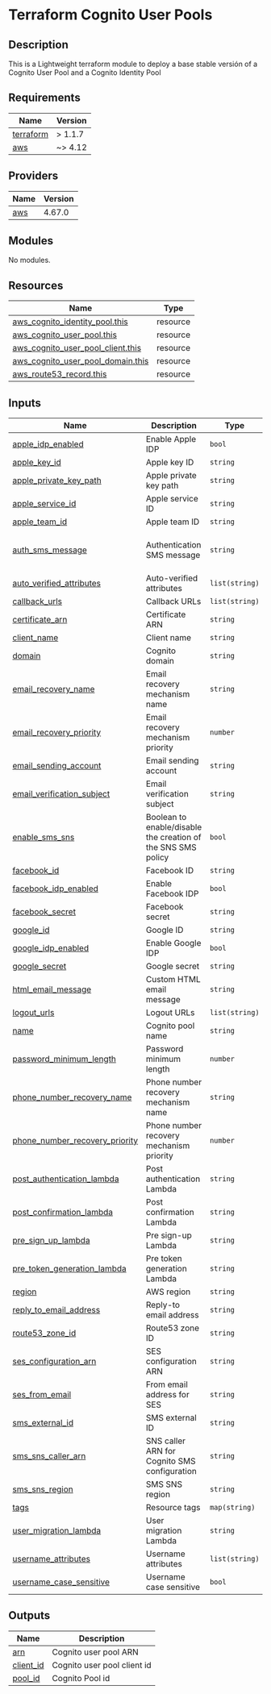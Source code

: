 # Terraform Cognito User Pools

## Description

This is a Lightweight terraform module to deploy a base stable versión of a Cognito User Pool and a Cognito Identity Pool

<!-- BEGIN_TF_DOCS -->
## Requirements

| Name | Version |
|------|---------|
| <a name="requirement_terraform"></a> [terraform](#requirement\_terraform) | > 1.1.7 |
| <a name="requirement_aws"></a> [aws](#requirement\_aws) | ~> 4.12 |

## Providers

| Name | Version |
|------|---------|
| <a name="provider_aws"></a> [aws](#provider\_aws) | 4.67.0 |

## Modules

No modules.

## Resources

| Name | Type |
|------|------|
| [aws_cognito_identity_pool.this](https://registry.terraform.io/providers/hashicorp/aws/latest/docs/resources/cognito_identity_pool) | resource |
| [aws_cognito_user_pool.this](https://registry.terraform.io/providers/hashicorp/aws/latest/docs/resources/cognito_user_pool) | resource |
| [aws_cognito_user_pool_client.this](https://registry.terraform.io/providers/hashicorp/aws/latest/docs/resources/cognito_user_pool_client) | resource |
| [aws_cognito_user_pool_domain.this](https://registry.terraform.io/providers/hashicorp/aws/latest/docs/resources/cognito_user_pool_domain) | resource |
| [aws_route53_record.this](https://registry.terraform.io/providers/hashicorp/aws/latest/docs/resources/route53_record) | resource |

## Inputs

| Name | Description | Type | Default | Required |
|------|-------------|------|---------|:--------:|
| <a name="input_apple_idp_enabled"></a> [apple\_idp\_enabled](#input\_apple\_idp\_enabled) | Enable Apple IDP | `bool` | `false` | no |
| <a name="input_apple_key_id"></a> [apple\_key\_id](#input\_apple\_key\_id) | Apple key ID | `string` | `null` | no |
| <a name="input_apple_private_key_path"></a> [apple\_private\_key\_path](#input\_apple\_private\_key\_path) | Apple private key path | `string` | `null` | no |
| <a name="input_apple_service_id"></a> [apple\_service\_id](#input\_apple\_service\_id) | Apple service ID | `string` | `null` | no |
| <a name="input_apple_team_id"></a> [apple\_team\_id](#input\_apple\_team\_id) | Apple team ID | `string` | `null` | no |
| <a name="input_auth_sms_message"></a> [auth\_sms\_message](#input\_auth\_sms\_message) | Authentication SMS message | `string` | `"Este código te lo envía {####}"` | no |
| <a name="input_auto_verified_attributes"></a> [auto\_verified\_attributes](#input\_auto\_verified\_attributes) | Auto-verified attributes | `list(string)` | n/a | yes |
| <a name="input_callback_urls"></a> [callback\_urls](#input\_callback\_urls) | Callback URLs | `list(string)` | n/a | yes |
| <a name="input_certificate_arn"></a> [certificate\_arn](#input\_certificate\_arn) | Certificate ARN | `string` | n/a | yes |
| <a name="input_client_name"></a> [client\_name](#input\_client\_name) | Client name | `string` | n/a | yes |
| <a name="input_domain"></a> [domain](#input\_domain) | Cognito domain | `string` | n/a | yes |
| <a name="input_email_recovery_name"></a> [email\_recovery\_name](#input\_email\_recovery\_name) | Email recovery mechanism name | `string` | n/a | yes |
| <a name="input_email_recovery_priority"></a> [email\_recovery\_priority](#input\_email\_recovery\_priority) | Email recovery mechanism priority | `number` | n/a | yes |
| <a name="input_email_sending_account"></a> [email\_sending\_account](#input\_email\_sending\_account) | Email sending account | `string` | n/a | yes |
| <a name="input_email_verification_subject"></a> [email\_verification\_subject](#input\_email\_verification\_subject) | Email verification subject | `string` | n/a | yes |
| <a name="input_enable_sms_sns"></a> [enable\_sms\_sns](#input\_enable\_sms\_sns) | Boolean to enable/disable the creation of the SNS SMS policy | `bool` | `false` | no |
| <a name="input_facebook_id"></a> [facebook\_id](#input\_facebook\_id) | Facebook ID | `string` | `null` | no |
| <a name="input_facebook_idp_enabled"></a> [facebook\_idp\_enabled](#input\_facebook\_idp\_enabled) | Enable Facebook IDP | `bool` | `false` | no |
| <a name="input_facebook_secret"></a> [facebook\_secret](#input\_facebook\_secret) | Facebook secret | `string` | `null` | no |
| <a name="input_google_id"></a> [google\_id](#input\_google\_id) | Google ID | `string` | `null` | no |
| <a name="input_google_idp_enabled"></a> [google\_idp\_enabled](#input\_google\_idp\_enabled) | Enable Google IDP | `bool` | `false` | no |
| <a name="input_google_secret"></a> [google\_secret](#input\_google\_secret) | Google secret | `string` | `null` | no |
| <a name="input_html_email_message"></a> [html\_email\_message](#input\_html\_email\_message) | Custom HTML email message | `string` | `""` | no |
| <a name="input_logout_urls"></a> [logout\_urls](#input\_logout\_urls) | Logout URLs | `list(string)` | n/a | yes |
| <a name="input_name"></a> [name](#input\_name) | Cognito pool name | `string` | n/a | yes |
| <a name="input_password_minimum_length"></a> [password\_minimum\_length](#input\_password\_minimum\_length) | Password minimum length | `number` | n/a | yes |
| <a name="input_phone_number_recovery_name"></a> [phone\_number\_recovery\_name](#input\_phone\_number\_recovery\_name) | Phone number recovery mechanism name | `string` | n/a | yes |
| <a name="input_phone_number_recovery_priority"></a> [phone\_number\_recovery\_priority](#input\_phone\_number\_recovery\_priority) | Phone number recovery mechanism priority | `number` | n/a | yes |
| <a name="input_post_authentication_lambda"></a> [post\_authentication\_lambda](#input\_post\_authentication\_lambda) | Post authentication Lambda | `string` | `null` | no |
| <a name="input_post_confirmation_lambda"></a> [post\_confirmation\_lambda](#input\_post\_confirmation\_lambda) | Post confirmation Lambda | `string` | `null` | no |
| <a name="input_pre_sign_up_lambda"></a> [pre\_sign\_up\_lambda](#input\_pre\_sign\_up\_lambda) | Pre sign-up Lambda | `string` | `null` | no |
| <a name="input_pre_token_generation_lambda"></a> [pre\_token\_generation\_lambda](#input\_pre\_token\_generation\_lambda) | Pre token generation Lambda | `string` | `null` | no |
| <a name="input_region"></a> [region](#input\_region) | AWS region | `string` | n/a | yes |
| <a name="input_reply_to_email_address"></a> [reply\_to\_email\_address](#input\_reply\_to\_email\_address) | Reply-to email address | `string` | n/a | yes |
| <a name="input_route53_zone_id"></a> [route53\_zone\_id](#input\_route53\_zone\_id) | Route53 zone ID | `string` | n/a | yes |
| <a name="input_ses_configuration_arn"></a> [ses\_configuration\_arn](#input\_ses\_configuration\_arn) | SES configuration ARN | `string` | n/a | yes |
| <a name="input_ses_from_email"></a> [ses\_from\_email](#input\_ses\_from\_email) | From email address for SES | `string` | n/a | yes |
| <a name="input_sms_external_id"></a> [sms\_external\_id](#input\_sms\_external\_id) | SMS external ID | `string` | n/a | yes |
| <a name="input_sms_sns_caller_arn"></a> [sms\_sns\_caller\_arn](#input\_sms\_sns\_caller\_arn) | SNS caller ARN for Cognito SMS configuration | `string` | `null` | no |
| <a name="input_sms_sns_region"></a> [sms\_sns\_region](#input\_sms\_sns\_region) | SMS SNS region | `string` | n/a | yes |
| <a name="input_tags"></a> [tags](#input\_tags) | Resource tags | `map(string)` | `{}` | no |
| <a name="input_user_migration_lambda"></a> [user\_migration\_lambda](#input\_user\_migration\_lambda) | User migration Lambda | `string` | `null` | no |
| <a name="input_username_attributes"></a> [username\_attributes](#input\_username\_attributes) | Username attributes | `list(string)` | n/a | yes |
| <a name="input_username_case_sensitive"></a> [username\_case\_sensitive](#input\_username\_case\_sensitive) | Username case sensitive | `bool` | n/a | yes |

## Outputs

| Name | Description |
|------|-------------|
| <a name="output_arn"></a> [arn](#output\_arn) | Cognito user pool ARN |
| <a name="output_client_id"></a> [client\_id](#output\_client\_id) | Cognito user pool client id |
| <a name="output_pool_id"></a> [pool\_id](#output\_pool\_id) | Cognito Pool id |
